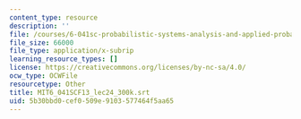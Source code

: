 ```yaml
---
content_type: resource
description: ''
file: /courses/6-041sc-probabilistic-systems-analysis-and-applied-probability-fall-2013/5b30bbd0cef0509e9103577464f5aa65_MIT6_041SCF13_lec24_300k.vtt
file_size: 66000
file_type: application/x-subrip
learning_resource_types: []
license: https://creativecommons.org/licenses/by-nc-sa/4.0/
ocw_type: OCWFile
resourcetype: Other
title: MIT6_041SCF13_lec24_300k.srt
uid: 5b30bbd0-cef0-509e-9103-577464f5aa65
---
```

